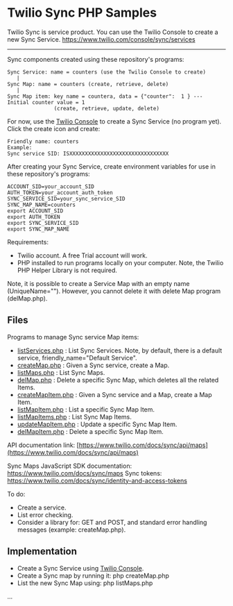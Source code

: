 # Twilio Sync PHP Samples

Twilio Sync is service product. You can use the Twilio Console to create a new Sync Service.
https://www.twilio.com/console/sync/services

--------------------------------------------------------------------------------
Sync components created using these repository's programs:
````
Sync Service: name = counters (use the Twilio Console to create)
   |
Sync Map: name = counters (create, retrieve, delete)
   |
Sync Map item: key name = countera, data = {"counter":  1 } --- Initial counter value = 1
               (create, retrieve, update, delete)
````

For now, use the [Twilio Console](https://www.twilio.com/console/sync/services) to create a Sync Service (no program yet).
Click the create icon and create:
````
Friendly name: counters
Example:
Sync service SID: ISXXXXXXXXXXXXXXXXXXXXXXXXXXXXXXXX
````

After creating your Sync Service, create environment variables for use in these repository's programs:
````
ACCOUNT_SID=your_account_SID
AUTH_TOKEN=your_account_auth_token
SYNC_SERVICE_SID=your_sync_service_SID
SYNC_MAP_NAME=counters
export ACCOUNT_SID
export AUTH_TOKEN
export SYNC_SERVICE_SID
export SYNC_MAP_NAME
````

Requirements:

- Twilio account. A free Trial account will work.
- PHP installed to run programs locally on your computer. Note, the Twilio PHP Helper Library is not required.

Note, it is possible to create a Service Map with an empty name (UniqueName=""). However, you cannot delete it with delete Map program (delMap.php).

## Files

Programs to manage Sync service Map items:
- [listServices.php](listServices.php) : List Sync Services. Note, by default, there is a default service, friendly_name="Default Service".
- [createMap.php](createMap.php) : Given a Sync service, create a Map.
- [listMaps.php](listMaps.php) : List Sync Maps.
- [delMap.php](delMap.php) : Delete a specific Sync Map, which deletes all the related Items.
- [createMapItem.php](createMapItem.php) : Given a Sync service and a Map, create a Map Item.
- [listMapItem.php](listMapItem.php) : List a specific Sync Map Item.
- [listMapItems.php](listMapItems.php) : List Sync Map Items.
- [updateMapItem.php](listMapItem.php) : Update a specific Sync Map Item.
- [delMapItem.php](delMapItem.php) : Delete a specific Sync Map Item.

API documentation link: [https://www.twilio.com/docs/sync/api/maps](https://www.twilio.com/docs/sync/api/maps)

Sync Maps JavaScript SDK documentation: https://www.twilio.com/docs/sync/maps
Sync tokens: https://www.twilio.com/docs/sync/identity-and-access-tokens

To do:
- Create a service.
- List error checking.
- Consider a library for: GET and POST, and standard error handling messages (example: createMap.php).

## Implementation

- Create a Sync Service using [Twilio Console](https://www.twilio.com/console/sync/services).
- Create a Sync map by running it: php createMap.php
- List the new Sync Map using: php listMaps.php

...
